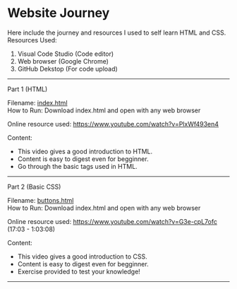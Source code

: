 # Website Journey

Here include the journey and resources I used to self learn HTML and CSS.<br>
Resources Used:
1. Visual Code Studio (Code editor)
2. Web browser (Google Chrome)
3. GitHub Dekstop (For code upload)


<hr>
Part 1 (HTML)<br>

Filename: [index.html](index.html) <br>
How to Run: Download index.html and open with any web browser

Online resource used: https://www.youtube.com/watch?v=PlxWf493en4

Content: 
- This video gives a good introduction to HTML.
- Content is easy to digest even for begginner. 
- Go through the basic tags used in HTML.
<hr>


Part 2 (Basic CSS)

Filename: [buttons.html](buttons.html) <br>
How to Run: Download index.html and open with any web browser

Online resource used: https://www.youtube.com/watch?v=G3e-cpL7ofc (17:03 - 1:03:08)

Content: 
- This video gives a good introduction to CSS.
- Content is easy to digest even for begginner. 
- Exercise provided to test your knowledge!
<hr>
